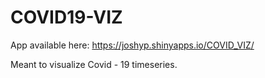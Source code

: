 # COVID19-VIZ

App available here: https://joshyp.shinyapps.io/COVID_VIZ/

Meant to visualize Covid - 19 timeseries. 
